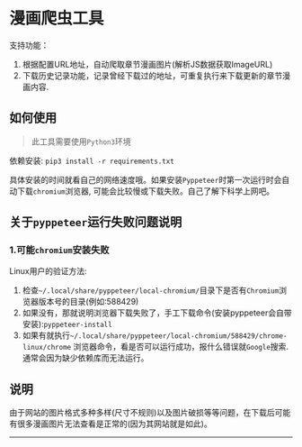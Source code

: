 # 漫画爬虫工具

支持功能：
1. 根据配置URL地址，自动爬取章节漫画图片(解析JS数据获取ImageURL)
2. 下载历史记录功能，记录曾经下载过的地址，可重复执行来下载更新的章节漫画内容.

## 如何使用
> 此工具需要使用`Python3`环境

依赖安装: `pip3 install -r requirements.txt`

具体安装的时间就看自己的网络速度哦。如果安装`Pyppeteer`时第一次运行时会自动下载`chromium`浏览器, 可能会比较慢或下载失败。自己了解下科学上网吧。


## 关于`pyppeteer`运行失败问题说明

### 1.可能`chromium`安装失败
Linux用户的验证方法:
1. 检查`~/.local/share/pyppeteer/local-chromium/`目录下是否有`Chromium`浏览器版本号的目录(例如:588429)
2. 如果没有，那就说明浏览器下载失败了，手工下载命令(安装pyppeteer会自带安装):`pyppeteer-install`
3. 如果有就执行`~/.local/share/pyppeteer/local-chromium/588429/chrome-linux/chrome` 浏览器命令，看是否可以运行成功，报什么错误就`Google`搜索.通常会因为缺少依赖库而无法运行。

## 说明
由于网站的图片格式多种多样(尺寸不规则)以及图片破损等等问题，在下载后可能有很多漫画图片无法查看是正常的(因为其网站就是如此)。



---


